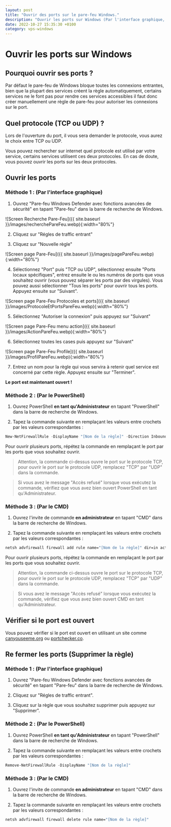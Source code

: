 ```yaml
---
layout: post
title: "Ouvrir des ports sur le pare-feu Windows."
description: "Ouvrir les ports sur Windows (Par l'interface graphique, le CMD et le PowerShell)"
date: 2022-10-27 15:35:30 +0100
category: vps-windows
---
```


# Ouvrir les ports sur Windows 

## Pourquoi ouvrir ses ports ?

Par défaut le pare-feu de Windows bloque toutes les connexions entrantes, bien que la plupart des services créent la règle automatiquement, certains services ne le font pas pour rendre ces services accessibles il faut donc créer manuellement une règle de pare-feu pour autoriser les connexions sur le port.

## Quel protocole (TCP ou UDP) ?

Lors de l'ouverture du port, il vous sera demander le protocole, vous aurez le choix entre TCP ou UDP.

Vous pouvez rechercher sur internet quel protocole est utilisé par votre service, certains services utilisent ces deux protocoles. En cas de doute, vous pouvez ouvrir les ports sur les deux protocoles.

## Ouvrir les ports

### Méthode 1 : (Par l'interface graphique)

1. Ouvrez "Pare-feu Windows Defender avec fonctions avancées de sécurité" en tapant "Pare-feu" dans la barre de recherche de Windows.

![Screen Recherche Pare-Feu]({{ site.baseurl }}/images/recherchePareFeu.webp){:width="80%"}

2. Cliquez sur "Régles de traffic entrant"

3. Cliquez sur "Nouvelle règle"

![Screen page Pare-Feu]({{ site.baseurl }}/images/pagePareFeu.webp){:width="80%"}

4. Sélectionnez "Port" puis "TCP ou UDP", sélectionnez ensuite "Ports locaux spécifiques", entrez ensuite le ou les numéros de ports que vous souhaitez ouvrir (vous pouvez séparer les ports par des virgules). Vous pouvez aussi sélectionner "Tous les ports" pour ouvrir tous les ports. Appuyez ensuite sur "Suivant".

![Screen page Pare-Feu Protocoles et ports]({{ site.baseurl }}/images/ProtocoleEtPortsPareFeu.webp){:width="80%"}

5. Sélectionnez "Autoriser la connexion" puis appuyez sur "Suivant"

![Screen page Pare-Feu menu action]({{ site.baseurl }}/images/ActionPareFeu.webp){:width="80%"}

6. Sélectionnez toutes les cases puis appuyez sur "Suivant"

![Screen page Pare-Feu Profile]({{ site.baseurl }}/images/ProfilPareFeu.webp){:width="80%"}

7. Entrez un nom pour la règle qui vous servira à retenir quel service est concerné par cette règle. Appuyez ensuite sur "Terminer".

**Le port est maintenant ouvert !**

### Méthode 2 : (Par le PowerShell)

1. Ouvrez PowerShell **en tant qu'Administrateur** en tapant "PowerShell" dans la barre de recherche de Windows.

2. Tapez la commande suivante en remplaçant les valeurs entre crochets par les valeurs correspondantes :

```powershell
New-NetFirewallRule -DisplayName "[Nom de la règle]" -Direction Inbound -Action Allow -Protocol TCP -LocalPort [Port] -Profile Any
```

Pour ouvrir plusieurs ports, répétez la commande en remplaçant le port par les ports que vous souhaitez ouvrir.

> Attention, la commande ci-dessus ouvre le port sur le protocole TCP, pour ouvrir le port sur le protocole UDP, remplacez "TCP" par "UDP" dans la commande.

> Si vous avez le message "Accès refusé" lorsque vous exécutez la commande, vérifiez que vous avez bien ouvert PowerShell en tant qu'Administrateur.

### Méthode 3 : (Par le CMD)

1. Ouvrez l'invite de commande **en administrateur** en tapant "CMD" dans la barre de recherche de Windows.

2. Tapez la commande suivante en remplaçant les valeurs entre crochets par les valeurs correspondantes :

```cmd
netsh advfirewall firewall add rule name="[Nom de la règle]" dir=in action=allow protocol=TCP localport=[Port] profile=any
```

Pour ouvrir plusieurs ports, répétez la commande en remplaçant le port par les ports que vous souhaitez ouvrir.

> Attention, la commande ci-dessus ouvre le port sur le protocole TCP, pour ouvrir le port sur le protocole UDP, remplacez "TCP" par "UDP" dans la commande.

> Si vous avez le message "Accès refusé" lorsque vous exécutez la commande, vérifiez que vous avez bien ouvert CMD en tant qu'Administrateur.

## Vérifier si le port est ouvert

Vous pouvez vérifier si le port est ouvert en utilisant un site comme [canyouseeme.org](canyouseeme.org) ou [portchecker.co](portchecker.co).

## Re fermer les ports (Supprimer la règle)

### Méthode 1 : (Par l'interface graphique)

1. Ouvrez "Pare-feu Windows Defender avec fonctions avancées de sécurité" en tapant "Pare-feu" dans la barre de recherche de Windows.

2. Cliquez sur "Régles de traffic entrant".

3. Cliquez sur la règle que vous souhaitez supprimer puis appuyez sur "Supprimer".

### Méthode 2 : (Par le PowerShell)

1. Ouvrez PowerShell **en tant qu'Administrateur** en tapant "PowerShell" dans la barre de recherche de Windows.

2. Tapez la commande suivante en remplaçant les valeurs entre crochets par les valeurs correspondantes :

```powershell
Remove-NetFirewallRule -DisplayName "[Nom de la règle]"
```

### Méthode 3 : (Par le CMD)

1. Ouvrez l'invite de commande **en administrateur** en tapant "CMD" dans la barre de recherche de Windows.

2. Tapez la commande suivante en remplaçant les valeurs entre crochets par les valeurs correspondantes :

```cmd
netsh advfirewall firewall delete rule name="[Nom de la règle]"
```